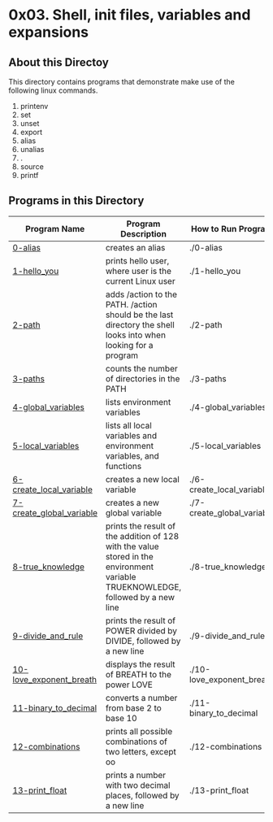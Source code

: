 # 0x03. Shell, init files, variables and expansions

## About this Directoy

This directory contains programs that demonstrate make use of the following linux commands.

1. printenv
2. set
3. unset
4. export
5. alias
6. unalias
7. .
8. source
9. printf

## Programs in this Directory

Program Name | Program Description | How to Run Program
------------ | ------------------- | ------------------
[0-alias](./0-alias) | creates an alias | ./0-alias
[1-hello_you](./1-hello_you) | prints hello user, where user is the current Linux user | ./1-hello_you
[2-path](./2-path) | adds /action to the PATH. /action should be the last directory the shell looks into when looking for a program | ./2-path
[3-paths](./3-paths) | counts the number of directories in the PATH | ./3-paths
[4-global_variables](./4-global_variables) | lists environment variables | ./4-global_variables
[5-local_variables](./5-local_variables) | lists all local variables and environment variables, and functions | ./5-local_variables
[6-create_local_variable](./6-create_local_variable) | creates a new local variable | ./6-create_local_variable
[7-create_global_variable](./7-create_global_variable) | creates a new global variable | ./7-create_global_variable
[8-true_knowledge](./8-true_knowledge) | prints the result of the addition of 128 with the value stored in the environment variable TRUEKNOWLEDGE, followed by a new line | ./8-true_knowledge
[9-divide_and_rule](./9-divide_and_rule) | prints the result of POWER divided by DIVIDE, followed by a new line | ./9-divide_and_rule
[10-love_exponent_breath](./10-love_exponent_breath) | displays the result of BREATH to the power LOVE | ./10-love_exponent_breath
[11-binary_to_decimal](./11-binary_to_decimal) | converts a number from base 2 to base 10 | ./11-binary_to_decimal
[12-combinations](./12-combinations) | prints all possible combinations of two letters, except oo | ./12-combinations
[13-print_float](./13-print_float) | prints a number with two decimal places, followed by a new line | ./13-print_float
